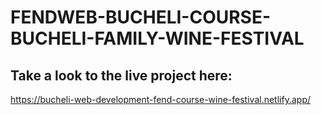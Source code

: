 # FENDWEB-BUCHELI-COURSE-BUCHELI-FAMILY-WINE-FESTIVAL

## Take a look to the live project here:
https://bucheli-web-development-fend-course-wine-festival.netlify.app/
